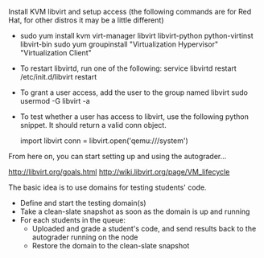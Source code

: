 Install KVM libvirt and setup access (the following commands are for Red Hat, for other distros it may be a little different)
- sudo yum install kvm virt-manager libvirt libvirt-python python-virtinst libvirt-bin
 sudo yum groupinstall "Virtualization Hypervisor" "Virtualization Client"

- To restart libvirtd, run one of the following:
    service libvirtd restart
    /etc/init.d/libvirt restart

- To grant a user access, add the user to the group named libvirt
    sudo usermod -G libvirt -a <username>

- To test whether a user has access to libvirt, use the following python snippet. It should return a valid conn object.

    import libvirt
    conn = libvirt.open('qemu:///system')

From here on, you can start setting up and using the autograder...

http://libvirt.org/goals.html
http://wiki.libvirt.org/page/VM_lifecycle

The basic idea is to use domains for testing students' code.

- Define and start the testing domain(s)
- Take a clean-slate snapshot as soon as the domain is up and running
- For each students in the queue:
    - Uploaded and grade a student's code, and send results back to the autograder running on the node
    - Restore the domain to the clean-slate snapshot
